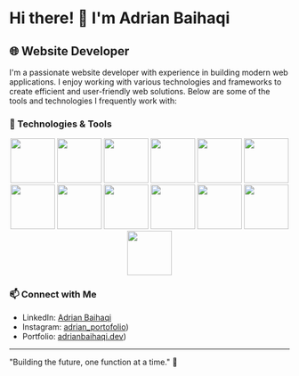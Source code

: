# Hi there! 👋 I'm Adrian Baihaqi

## 🌐 Website Developer

I'm a passionate website developer with experience in building modern web applications. I enjoy working with various technologies and frameworks to create efficient and user-friendly web solutions. Below are some of the tools and technologies I frequently work with:

### 🚀 Technologies & Tools

<p align="center">
  <img src="https://img.shields.io/badge/mysql-4479A1.svg?style=for-the-badge&logo=mysql&logoColor=white" height="80"/>
  <img src="https://img.shields.io/badge/django-%23092E20.svg?style=for-the-badge&logo=django&logoColor=white" height="80">
  <img src="https://img.shields.io/badge/express.js-%23404d59.svg?style=for-the-badge&logo=express&logoColor=%2361DAFB" height="80">
  <img src="https://img.shields.io/badge/node.js-6DA55F?style=for-the-badge&logo=node.js&logoColor=white" height="80">
  <img src="https://img.shields.io/badge/laravel-%23FF2D20.svg?style=for-the-badge&logo=laravel&logoColor=white" height="80">
  <img src="https://img.shields.io/badge/NetBeansIDE-1B6AC6.svg?style=for-the-badge&logo=apache-netbeans-ide&logoColor=white" height="80">
  <img src="https://img.shields.io/badge/Visual%20Studio%20Code-0078d7.svg?style=for-the-badge&logo=visual-studio-code&logoColor=white" height="80">
  <img src="https://img.shields.io/badge/html5-%23E34F26.svg?style=for-the-badge&logo=html5&logoColor=white" height="80">
  <img src="https://img.shields.io/badge/java-%23ED8B00.svg?style=for-the-badge&logo=openjdk&logoColor=white" height="80">
  <img src="https://img.shields.io/badge/javascript-%23323330.svg?style=for-the-badge&logo=javascript&logoColor=%23F7DF1E" height="80">
  <img src="https://img.shields.io/badge/python-3670A0?style=for-the-badge&logo=python&logoColor=ffdd54" height="80">
  <img src="https://img.shields.io/badge/php-%23777BB4.svg?style=for-the-badge&logo=php&logoColor=white" height="80">
  <img src="https://img.shields.io/badge/Windows-0078D6?style=for-the-badge&logo=windows&logoColor=white" height="80">
</p>

### 📫 Connect with Me

- LinkedIn: [Adrian Baihaqi](https://www.linkedin.com/in/adrianbaihaqi/)
- Instagram: [adrian_portofolio](https://www.instagram.com/adrian_portofolio/))
- Portfolio: [adrianbaihaqi.dev](https://krncw5936.github.io/porto2/))

---

"Building the future, one function at a time." 🌟
